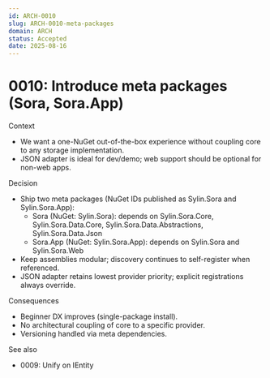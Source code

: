```yaml
---
id: ARCH-0010
slug: ARCH-0010-meta-packages
domain: ARCH
status: Accepted
date: 2025-08-16
---
```


# 0010: Introduce meta packages (Sora, Sora.App)

Context
- We want a one-NuGet out-of-the-box experience without coupling core to any storage implementation.
- JSON adapter is ideal for dev/demo; web support should be optional for non-web apps.

Decision
- Ship two meta packages (NuGet IDs published as Sylin.Sora and Sylin.Sora.App):
  - Sora (NuGet: Sylin.Sora): depends on Sylin.Sora.Core, Sylin.Sora.Data.Core, Sylin.Sora.Data.Abstractions, Sylin.Sora.Data.Json
  - Sora.App (NuGet: Sylin.Sora.App): depends on Sylin.Sora and Sylin.Sora.Web
- Keep assemblies modular; discovery continues to self-register when referenced.
- JSON adapter retains lowest provider priority; explicit registrations always override.

Consequences
- Beginner DX improves (single-package install).
- No architectural coupling of core to a specific provider.
- Versioning handled via meta dependencies.

See also
- 0009: Unify on IEntity<TKey>
